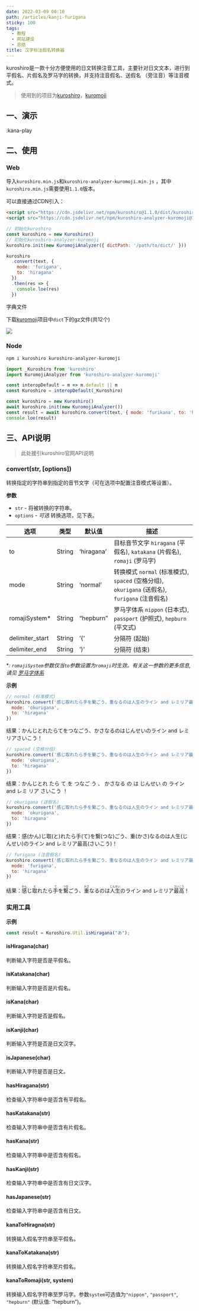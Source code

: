 ```yaml
---
date: 2022-03-09 00:10
path: /articles/kanji-furigana
sticky: 100
tags:
  - 教程
  - 网站建设
  - 总结
title: 汉字标注假名转换器
---
```


kuroshiro是一款十分方便使用的日文转换注音工具，主要针对日文文本，进行到平假名、片假名及罗马字的转换，并支持注音假名、送假名 （旁注音）等注音模式。

<!-- more -->

> 使用到的项目为[kuroshiro](https://github.com/hexenq/kuroshiro)，[kuromoji](https://www.jsdelivr.com/package/npm/kuromoji)

## 一、演示

:kana-play

## 二、使用

### Web

导入`kuroshiro.min.js`和`kuroshiro-analyzer-kuromoji.min.js` ，其中`kuroshiro.min.js`需要使用`1.1.0`版本。

可以直接通过CDN引入：

```html
<script src="https://cdn.jsdelivr.net/npm/kuroshiro@1.1.0/dist/kuroshiro.min.js"></script>
<script src="https://cdn.jsdelivr.net/npm/kuroshiro-analyzer-kuromoji@1.1.0/dist/kuroshiro-analyzer-kuromoji.min.js"></script>
```

```javascript
// 初始化kuroshiro
const kuroshiro = new Kuroshiro()
// 初始化kuroshiro-analyzer-kuromoji
kuroshiro.init(new KuromojiAnalyzer({ dictPath: '/path/to/dict/' }))

kuroshiro
  .convert(text, {
    mode: 'furigana',
    to: 'hiragana'
  })
  .then(res => {
    console.loe(res)
  })
```

字典文件

下载[kuromoji](https://www.jsdelivr.com/package/npm/kuromoji)项目中`dict`下的gz文件(共12个)

[![](https://data.jsdelivr.com/v1/package/npm/kuromoji/badge)](https://www.jsdelivr.com/package/npm/kuromoji)

### Node

```bash
npm i kuroshiro kuroshiro-analyzer-kuromoji
```

```javascript
import _Kuroshiro from 'kuroshiro'
import KuromojiAnalyzer from 'kuroshiro-analyzer-kuromoji'

const interopDefault = m => m.default || m
const Kuroshiro = interopDefault(_Kuroshiro)

const kuroshiro = new Kuroshiro()
await kuroshiro.init(new KuromojiAnalyzer())
const result = await kuroshiro.convert(text, { mode: 'furikana', to: 'hiragana' })
console.loe(result)
```

## 三、API说明

> 此处援引kuroshiro官网API说明

### convert(str, [options])

转换指定的字符串到指定的音节文字（可在选项中配置注音模式等设置）。

**参数**

- `str` - 将被转换的字符串。
- `options` - _可选_ 转换选项，见下表。

| 选项            | 类型   | 默认值     | 描述                                                                                           |
| --------------- | ------ | ---------- | ---------------------------------------------------------------------------------------------- |
| to              | String | ‘hiragana’ | 目标音节文字 `hiragana` (平假名), `katakana` (片假名), `romaji` (罗马字)                       |
| mode            | String | ‘normal’   | 转换模式 `normal` (标准模式), `spaced` (空格分组), `okurigana` (送假名), `furigana` (注音假名) |
| romajiSystem\*  | String | “hepburn”  | 罗马字体系 `nippon` (日本式), `passport` (护照式), `hepburn` (平文式)                          |
| delimiter_start | String | ’(‘        | 分隔符 (起始)                                                                                  |
| delimiter_end   | String | ’)’        | 分隔符 (结束)                                                                                  |

\*_: `romajiSystem`参数仅当`to`参数设置为`romaji`时生效。有关这一参数的更多信息, 请见 [罗马字体系](https://kuroshiro.org/README.zh-cn.html#罗马字体系)_

**示例**

```js
// normal (标准模式)
kuroshiro.convert('感じ取れたら手を繋ごう、重なるのは人生のライン and レミリア最高！', {
  mode: 'okurigana',
  to: 'hiragana'
})
```

结果：かんじとれたらてをつなごう、かさなるのはじんせいのライン and レミリアさいこう！

```js
// spaced (空格分组)
kuroshiro.convert('感じ取れたら手を繋ごう、重なるのは人生のライン and レミリア最高！', {
  mode: 'okurigana',
  to: 'hiragana'
})
```

结果：かんじとれ たら て を つなご う 、 かさなる の は じんせい の ライン and レミ リア さいこう ！

```js
// okurigana (送假名)
kuroshiro.convert('感じ取れたら手を繋ごう、重なるのは人生のライン and レミリア最高！', {
  mode: 'okurigana',
  to: 'hiragana'
})
```

结果：感(かん)じ取(と)れたら手(て)を繋(つな)ごう、重(かさ)なるのは人生(じんせい)のライン and レミリア最高(さいこう)！

```js
// furigana (注音假名)
kuroshiro.convert('感じ取れたら手を繋ごう、重なるのは人生のライン and レミリア最高！', {
  mode: 'furigana',
  to: 'hiragana'
})
```

结果：<ruby>感<rp>(</rp><rt>かん</rt><rp>)</rp></ruby>じ<ruby>取<rp>(</rp><rt>と</rt><rp>)</rp></ruby>れたら<ruby>手<rp>(</rp><rt>て</rt><rp>)</rp></ruby>を<ruby>繋<rp>(</rp><rt>つな</rt><rp>)</rp></ruby>ごう、<ruby>重<rp>(</rp><rt>かさ</rt><rp>)</rp></ruby>なるのは<ruby>人生<rp>(</rp><rt>じんせい</rt><rp>)</rp></ruby>のライン and レミリア<ruby>最高<rp>(</rp><rt>さいこう</rt><rp>)</rp></ruby>！

### 实用工具

**示例**

```js
const result = Kuroshiro.Util.isHiragana("あ");
```

#### isHiragana(char)

判断输入字符是否是平假名。

#### isKatakana(char)

判断输入字符是否是片假名。

#### isKana(char)

判断输入字符是否是假名。

#### isKanji(char)

判断输入字符是否是日文汉字。

#### isJapanese(char)

判断输入字符是否是日文。

#### hasHiragana(str)

检查输入字符串中是否含有平假名。

#### hasKatakana(str)

检查输入字符串中是否含有片假名。

#### hasKana(str)

检查输入字符串中是否含有假名。

#### hasKanji(str)

检查输入字符串中是否含有日文汉字。

#### hasJapanese(str)

检查输入字符串中是否含有日文。

#### kanaToHiragna(str)

转换输入假名字符串至平假名。

#### kanaToKatakana(str)

转换输入假名字符串至片假名。

#### kanaToRomaji(str, system)

转换输入假名字符串至罗马字。参数`system`可选值为`"nippon"`, `"passport"`, `"hepburn"` (默认值: “hepburn”)。
